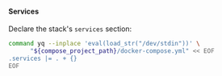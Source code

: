 
#### Services

Declare the stack's `services` section:

```bash
command yq --inplace 'eval(load_str("/dev/stdin"))' \
      "${compose_project_path}/docker-compose.yml" << EOF
.services |= . + {}
EOF
```

